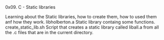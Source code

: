 0x09. C - Static libraries

Learning about the Static libraries, how to create them, how to used them anf how they work.
libholberton.a Static library containg some functions.
create_static_lib.sh Script that creates a static library called liball.a from all the .c files that are in the current directory.